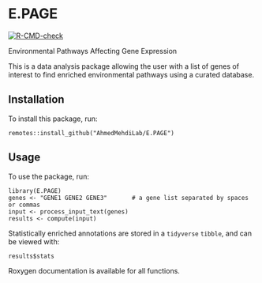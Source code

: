 # E.PAGE
<!-- badges: start -->
[![R-CMD-check](https://github.com/AhmedMehdiLab/E.PAGE/workflows/R-CMD-check/badge.svg)](https://github.com/AhmedMehdiLab/E.PAGE/actions)
<!-- badges: end -->

Environmental Pathways Affecting Gene Expression

This is a data analysis package allowing the user with a list of genes of interest to find enriched environmental pathways using a curated database.

## Installation
To install this package, run:

```
remotes::install_github("AhmedMehdiLab/E.PAGE")
```

## Usage
To use the package, run:

```
library(E.PAGE)
genes <- "GENE1 GENE2 GENE3"       # a gene list separated by spaces or commas
input <- process_input_text(genes) 
results <- compute(input)
```

Statistically enriched annotations are stored in a `tidyverse` `tibble`, and can be viewed with:

```
results$stats
```

Roxygen documentation is available for all functions.
